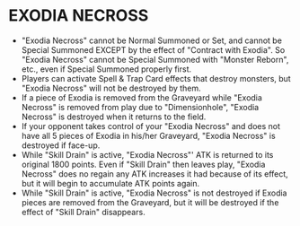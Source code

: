 # EXODIA NECROSS

*   "Exodia Necross" cannot be Normal Summoned or Set, and cannot be Special Summoned EXCEPT by the effect of "Contract with Exodia". So "Exodia Necross" cannot be Special Summoned with "Monster Reborn", etc., even if Special Summoned properly first.
*   Players can activate Spell & Trap Card effects that destroy monsters, but "Exodia Necross" will not be destroyed by them.
*   If a piece of Exodia is removed from the Graveyard while "Exodia Necross" is removed from play due to "Dimensionhole", "Exodia Necross" is destroyed when it returns to the field.
*   If your opponent takes control of your "Exodia Necross" and does not have all 5 pieces of Exodia in his/her Graveyard, "Exodia Necross" is destroyed if face-up.
*   While "Skill Drain" is active, "Exodia Necross"' ATK is returned to its original 1800 points. Even if "Skill Drain" then leaves play, "Exodia Necross" does no regain any ATK increases it had because of its effect, but it will begin to accumulate ATK points again.
*   While "Skill Drain" is active, "Exodia Necross" is not destroyed if Exodia pieces are removed from the Graveyard, but it will be destroyed if the effect of "Skill Drain" disappears.
